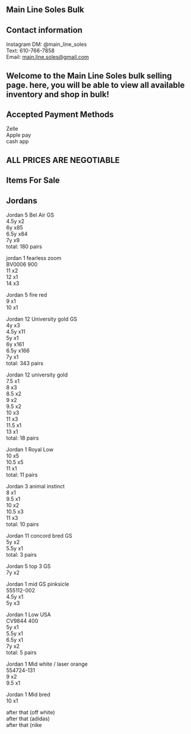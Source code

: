 **Main Line Soles Bulk**  
-  

Contact information
-
Instagram DM:  @main_line_soles  
Text: 610-766-7858  
Email: main.line.soles@gmail.com  


Welcome to the Main Line Soles bulk selling page. here, you will be able to view all available inventory and shop in bulk!  
-  

Accepted Payment Methods
-

Zelle  
Apple pay  
cash app  

ALL PRICES ARE NEGOTIABLE  
-  

Items For Sale
-  

Jordans
-  

Jordan 5 Bel Air GS  
4.5y x2  
6y x85  
6.5y x84  
7y x9  
total: 180 pairs  

jordan 1 fearless zoom  
BV0006 900  
11 x2  
12 x1  
14 x3  


Jordan 5 fire red  
9 x1  
10 x1  

Jordan 12 University gold GS  
4y x3  
4.5y x11  
5y x1  
6y x161  
6.5y x166  
7y x1  
total: 343 pairs  


Jordan 12 university gold  
7.5 x1  
8 x3  
8.5 x2  
9 x2  
9.5 x2  
10 x3  
11 x3  
11.5 x1  
13 x1  
total: 18 pairs  

Jordan 1 Royal Low  
10 x5  
10.5 x5  
11 x1  
total: 11 pairs  

Jordan 3 animal instinct  
8 x1  
9.5 x1  
10 x2  
10.5 x3  
11 x3  
total: 10 pairs  


Jordan 11 concord bred GS  
5y x2  
5.5y x1  
total: 3 pairs  


Jordan 5 top 3 GS  
7y x2  

Jordan 1 mid GS pinksicle   
555112-002  
4.5y x1  
5y x3  

Jordan 1 Low USA  
CV9844 400  
5y x1  
5.5y x1  
6.5y x1  
7y x2  
total: 5 pairs  

Jordan 1 Mid white / laser orange  
554724-131  
9 x2  
9.5 x1  

Jordan 1 Mid bred  
10 x1  


after that (off white)  
after that (adidas)  
after that (nike  
